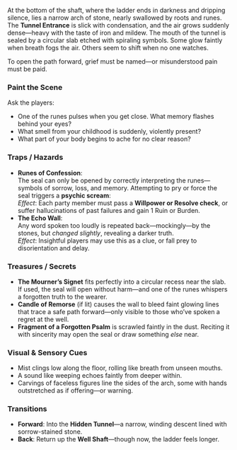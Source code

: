 

At the bottom of the shaft, where the ladder ends in darkness and dripping silence, lies a narrow arch of stone, nearly swallowed by roots and runes. The **Tunnel Entrance** is slick with condensation, and the air grows suddenly dense—heavy with the taste of iron and mildew. The mouth of the tunnel is sealed by a circular slab etched with spiraling symbols. Some glow faintly when breath fogs the air. Others seem to shift when no one watches.

To open the path forward, grief must be named—or misunderstood pain must be paid.

### Paint the Scene

Ask the players:
- One of the runes pulses when you get close. What memory flashes behind your eyes?    
- What smell from your childhood is suddenly, violently present?    
- What part of your body begins to ache for no clear reason?

### Traps / Hazards

- **Runes of Confession**:  
    The seal can only be opened by correctly interpreting the runes—symbols of sorrow, loss, and memory. Attempting to pry or force the seal triggers a **psychic scream**:  
    _Effect_: Each party member must pass a **Willpower or Resolve check**, or suffer hallucinations of past failures and gain 1 Ruin or Burden.    
- **The Echo Wall**:  
    Any word spoken too loudly is repeated back—mockingly—by the stones, but _changed slightly_, revealing a darker truth.  
    _Effect_: Insightful players may use this as a clue, or fall prey to disorientation and delay.

### Treasures / Secrets

- **The Mourner’s Signet** fits perfectly into a circular recess near the slab. If used, the seal will open without harm—and one of the runes whispers a forgotten truth to the wearer.    
- **Candle of Remorse** (if lit) causes the wall to bleed faint glowing lines that trace a safe path forward—only visible to those who’ve spoken a regret at the well.    
- **Fragment of a Forgotten Psalm** is scrawled faintly in the dust. Reciting it with sincerity may open the seal or draw something _else_ near.

### Visual & Sensory Cues

- Mist clings low along the floor, rolling like breath from unseen mouths.    
- A sound like weeping echoes faintly from deeper within.    
- Carvings of faceless figures line the sides of the arch, some with hands outstretched as if offering—or warning.

### Transitions

- **Forward**: Into the **Hidden Tunnel**—a narrow, winding descent lined with sorrow-stained stone.    
- **Back**: Return up the **Well Shaft**—though now, the ladder feels longer.    
